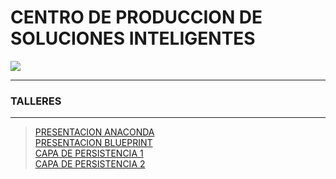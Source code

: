 # CENTRO DE PRODUCCION DE SOLUCIONES INTELIGENTES
<link href="http://siomi.datasena.com/analitica/Estilo.css" rel="stylesheet" type="text/css" />

<img src="https://blogger.googleusercontent.com/img/a/AVvXsEimdqxynaYJeDRuTUp3lzEWFnnQSC2KTVSxvnV70I2eZ5tOCfjwdNnExSTSm2tCf1xBFHVHwsN80OCpDCO0J80UTNWxPC86s7s5aB8rnizg7guNowqTxhr5Fd9WH48n7pn8uLZNFTgXuSGUH6BNncmfQEpOz9pAe_T0zD8n2-aGZk8-C_l6GWk-aq60fQ=s960">
<br>
<HR><H3>TALLERES</H3><HR>



>[PRESENTACION ANACONDA](https://t.ly/2y_WW)<BR>
>[PRESENTACION BLUEPRINT](http://t.ly/7vC89)<BR>
>[CAPA DE PERSISTENCIA 1](https://drive.google.com/file/d/1jHdi6zQa1gUXAQJAyYI8mJpQfSTuWBej/view?usp=drive_link)<BR>
>[CAPA DE PERSISTENCIA 2](https://t.ly/sI2bD)<BR>


 
